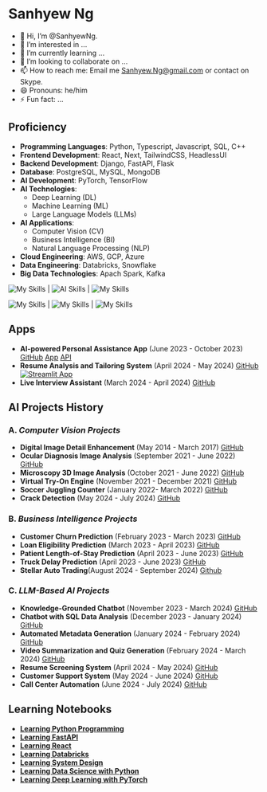 # **Sanhyew Ng**

- 👋 Hi, I’m @SanhyewNg.
- 👀 I’m interested in ...
- 🌱 I’m currently learning ...
- 💞️ I’m looking to collaborate on ...
- 📫 How to reach me: Email me Sanhyew.Ng@gmail.com or contact on Skype.
- 😄 Pronouns: he/him
- ⚡ Fun fact: ...

## Proficiency

- **Programming Languages**: Python, Typescript, Javascript, SQL, C++
- **Frontend Development**: React, Next, TailwindCSS, HeadlessUI
- **Backend Development**: Django, FastAPI, Flask
- **Database**: PostgreSQL, MySQL, MongoDB
- **AI Development**: PyTorch, TensorFlow
- **AI Technologies**:  
  * Deep Learning (DL)
  * Machine Learning (ML)
  * Large Language Models (LLMs)
- **AI Applications**:
  * Computer Vision (CV)
  * Business Intelligence (BI)
  * Natural Language Processing (NLP)
- **Cloud Engineering**: AWS, GCP, Azure
- **Data Engineering**: Databricks, Snowflake
- **Big Data Technologies**: Apach Spark, Kafka

![My Skills](https://skillicons.dev/icons?i=py,ts,js) | ![AI Skills](https://skillicons.dev/icons?i=ai,pytorch,tensorflow)  | ![My Skills](https://skillicons.dev/icons?i=aws,azure,gcp)

![My Skills](https://skillicons.dev/icons?i=react,next,tailwind) | ![My Skills](https://skillicons.dev/icons?i=django,fastapi,flask) | ![My Skills](https://skillicons.dev/icons?i=postgres,mysql,mongodb)


## Apps

- **AI-powered Personal Assistance App** (June 2023 - October 2023) [GitHub](https://github.com/SanhyewNg/Personal-Assistance-App) [App](https://web-sanai.onrender.com) [API](https://api-sanai.onrender.com/docs)
- **Resume Analysis and Tailoring System**  (April 2024 - May 2024) [GitHub](https://github.com/SanhyewNg/ResumeAnaTailor) [![Streamlit App](https://static.streamlit.io/badges/streamlit_badge_black_white.svg)](https://resanatailor.streamlit.app)
- **Live Interview Assistant** (March 2024 - April 2024) [GitHub](https://github.com/SanhyewNg/Live-Interview-Assistant)


## AI Projects History

### A. *Computer Vision Projects*

- **Digital Image Detail Enhancement** (May 2014 - March 2017) [GitHub](https://github.com/SanhyewNg/Digital-Image-Detail-Enhancement)
- **Ocular Diagnosis Image Analysis** (September 2021 - June 2022) [GitHub](https://github.com/SanhyewNg/Ocular-Diagnosis-Image-Analysis)
- **Microscopy 3D Image Analysis** (October 2021 - June 2022) [GitHub](https://github.com/SanhyewNg/Microscopy-3D-Image-Analysis)
- **Virtual Try-On Engine** (November 2021 - December 2021) [GitHub](https://github.com/SanhyewNg/Virtual-Try-On-Engine)
- **Soccer Juggling Counter** (January 2022- March 2022) [GitHub](https://github.com/SanhyewNg/Soccer-Juggling-Counter)
- **Crack Detection** (May 2024 - July 2024) [GitHub](https://github.com/SanhyewNg/Crack-Detection)


### B. *Business Intelligence Projects*

- **Customer Churn Prediction** (February 2023 - March 2023) [GitHub](https://github.com/SanhyewNg/Customer-Churn-Prediction)
- **Loan Eligibility Prediction** (March 2023 - April 2023) [GitHub](https://github.com/SanhyewNg/Loan-Eligibility-Prediction)
- **Patient Length-of-Stay Prediction** (April 2023 - June 2023) [GitHub](https://github.com/SanhyewNg/Patient-Length-of-Stay-Prediction)
- **Truck Delay Prediction** (April 2023 - June 2023) [GitHub](https://github.com/SanhyewNg/Truck-Delay-Prediction)
- **Stellar Auto Trading**(August 2024 - September 2024) [Github](https://github.com/SanhyewNg/Stellar-Auto-Trader)


### C. *LLM-Based AI Projects*

- **Knowledge-Grounded Chatbot** (November 2023 - March 2024) [GitHub](https://github.com/SanhyewNg/Knowledge-Grounded-Chatbot)
- **Chatbot with SQL Data Analysis** (December 2023 - January 2024) [GitHub](https://github.com/SanhyewNg/Chatbot-with-SQL-Data-Analysis)
- **Automated Metadata Generation** (January 2024 - February 2024) [GitHub](https://github.com/SanhyewNg/Automated-Metadata-Generation)
- **Video Summarization and Quiz Generation** (February 2024 - March 2024) [GitHub](https://github.com/SanhyewNg/Video-Summarization-and-Quiz-Generation)
- **Resume Screening System** (April 2024 - May 2024)  [GitHub](https://github.com/SanhyewNg/Resume-Screening-System)
- **Customer Support System** (May 2024 - June 2024)  [GitHub](https://github.com/SanhyewNg/Customer-Support-System)
- **Call Center Automation**  (June 2024 - July 2024)  [GitHub](https://github.com/SanhyewNg/Call-Center-Automation) 


## Learning Notebooks

- [**Learning Python Programming**](https://github.com/SanhyewNg/Learning-Python-Programming)
- [**Learning FastAPI**](https://github.com/SanhyewNg/Learning-FastAPI)
- [**Learning React**](https://github.com/SanhyewNg/Learning-React)
- [**Learning Databricks**](https://github.com/SanhyewNg/Learning-Databricks)
- [**Learning System Design**](https://github.com/SanhyewNg/Learning-System-Design)
- [**Learning Data Science with Python**](https://github.com/SanhyewNg/Learning-Data-Science-with-Python)
- [**Learning Deep Learning with PyTorch**](https://github.com/SanhyewNg/Learning-Deep-Learning-with-PyTorch)



<!---
SanhyewNg/SanhyewNg is a ✨ special ✨ repository because its `README.md` (this file) appears on your GitHub profile.
You can click the Preview link to take a look at your changes.
--->
